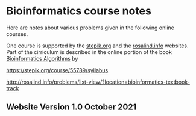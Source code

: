 Bioinformatics course notes
==============

Here are notes about various problems given in the following online courses.

One course is supported by the [stepik.org][stepik] and the [rosalind.info][rosalind] websites.   Part 
of the cirriculum is described in the online portion of the book [Bioinformatics Algorithms][textbook]
by 

https://stepik.org/course/55789/syllabus

http://rosalind.info/problems/list-view/?location=bioinformatics-textbook-track


## Website Version 1.0  October 2021

[stepik]: https://welcome.stepik.org/en/about
[rosalind]: http://rosalind.info/problems/locations/
[textbook]: https://www.bioinformaticsalgorithms.org/read-the-book